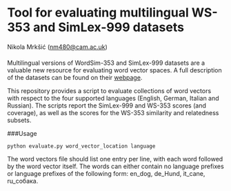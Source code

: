 # Tool for evaluating multilingual WS-353 and SimLex-999 datasets
Nikola Mrkšić (nm480@cam.ac.uk)

Multilingual versions of WordSim-353 and SimLex-999 datasets are a valuable new resource for evaluating word vector spaces. A full description of the datasets can be found on their [webpage](http://technion.ac.il/~ira.leviant/MultilingualVSMdata.html). 

This repository provides a script to evaluate collections of word vectors with respect to the four supported languages (English, German, Italian and Russian). The scripts report the SimLex-999 and WS-353 scores (and coverage), as well as the scores for the WS-353 similarity and relatedness subsets.  

###Usage

```python evaluate.py word_vector_location language```

The word vectors file should list one entry per line, with each word followed by the word vector itself. The words can either contain no language prefixes or language prefixes of the following form: en_dog, de_Hund, it_cane, ru_собака. 